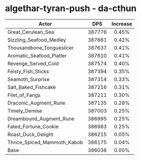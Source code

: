 # algethar-tyran-push - da-cthun
| Actor | DPS | Increase |
|---|:---:|:---:|
|Great_Cerulean_Sea|387776|0.45%|
|Sizzling_Seafood_Medley|387661|0.42%|
|Thousandbone_Tongueslicer|387637|0.41%|
|Aromatic_Seafood_Platter|387610|0.41%|
|Revenge_Served_Cold|387574|0.40%|
|Feisty_Fish_Sticks|387394|0.35%|
|Seamoth_Surprise|387314|0.33%|
|Salt_Baked_Fishcake|387216|0.31%|
|Filet_of_Fangs|387211|0.30%|
|Draconic_Augment_Rune|387135|0.28%|
|Timely_Demise|387003|0.25%|
|Dreambound_Augment_Rune|386995|0.25%|
|Fated_Fortune_Cookie|386983|0.25%|
|Roast_Duck_Delight|386215|0.05%|
|Thrice_Spiced_Mammoth_Kabob|386175|0.04%|
|Base|386036|0.00%|
